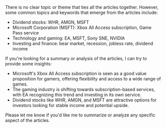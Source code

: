 There is no clear topic or theme that ties all the articles together. However, some common topics and keywords that emerge from the articles include:

* Dividend stocks: WHR, AMGN, MSFT
* Microsoft Corporation (MSFT): Xbox All Access subscription, Game Pass service
* Technology and gaming: EA, MSFT, Sony SNE, NVIDIA
* Investing and finance: bear market, recession, jobless rate, dividend income

If you're looking for a summary or analysis of the articles, I can try to provide some insights:

* Microsoft's Xbox All Access subscription is seen as a good value proposition for gamers, offering flexibility and access to a wide range of games.
* The gaming industry is shifting towards subscription-based services, with EA recognizing this trend and investing in its own service.
* Dividend stocks like WHR, AMGN, and MSFT are attractive options for investors looking for stable income and potential upside.

Please let me know if you'd like me to summarize or analyze any specific aspect of the articles.